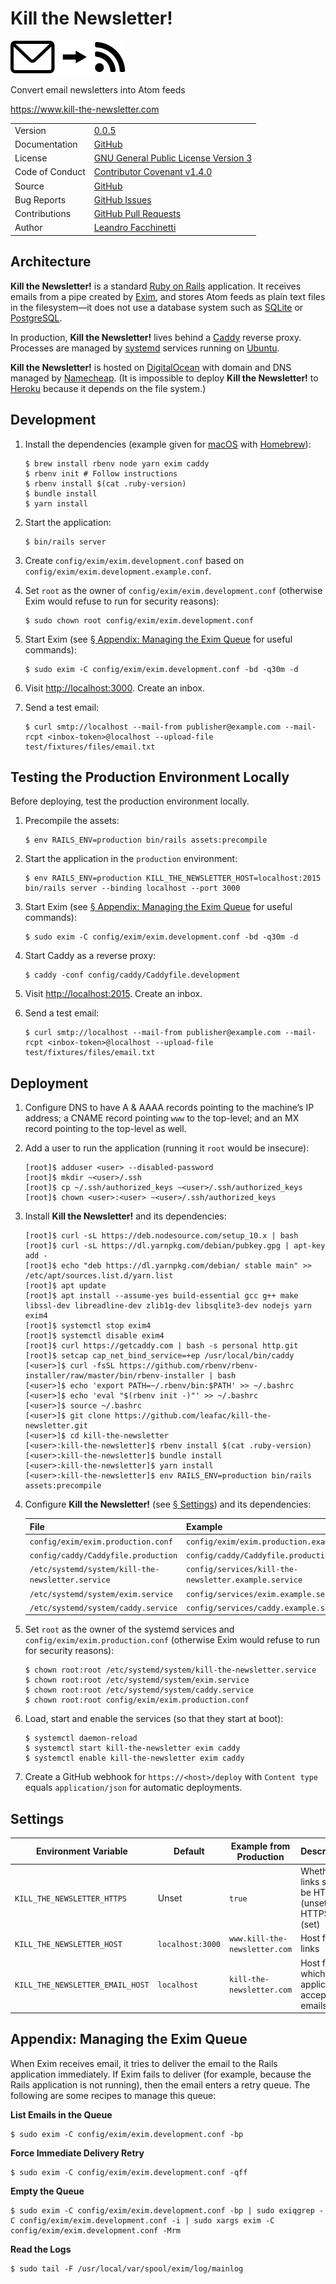 Kill the Newsletter!
====================

![](app/assets/images/envelope-to-feed.svg)

Convert email newsletters into Atom feeds

https://www.kill-the-newsletter.com

|||
|-|-|
| Version | [0.0.5](CHANGELOG.md#005---2019-02-03) |
| Documentation | [GitHub](https://github.com/leafac/kill-the-newsletter#readme) |
| License | [GNU General Public License Version 3](https://gnu.org/licenses/gpl-3.0.txt) |
| Code of Conduct | [Contributor Covenant v1.4.0](http://contributor-covenant.org/version/1/4/) |
| Source | [GitHub](https://github.com/leafac/kill-the-newsletter) |
| Bug Reports | [GitHub Issues](https://github.com/leafac/kill-the-newsletter/issues) |
| Contributions | [GitHub Pull Requests](https://github.com/leafac/kill-the-newsletter/pulls) |
| Author | [Leandro Facchinetti](https://www.leafac.com) |

Architecture
------------

**Kill the Newsletter!** is a standard [Ruby on Rails](https://rubyonrails.org) application. It receives emails from a pipe created by [Exim](https://www.exim.org), and stores Atom feeds as plain text files in the filesystem—it does not use a database system such as [SQLite](https://www.sqlite.org) or [PostgreSQL](https://www.sqlite.org/index.html).

In production, **Kill the Newsletter!** lives behind a [Caddy](https://caddyserver.com) reverse proxy. Processes are managed by [systemd](https://www.freedesktop.org/wiki/Software/systemd/) services running on [Ubuntu](https://www.ubuntu.com).

**Kill the Newsletter!** is hosted on [DigitalOcean](https://www.digitalocean.com) with domain and DNS managed by [Namecheap](https://www.namecheap.com). (It is impossible to deploy **Kill the Newsletter!** to [Heroku](https://www.heroku.com/) because it depends on the file system.)

Development
-----------

1. Install the dependencies (example given for [macOS](https://www.apple.com/macos/) with [Homebrew](https://brew.sh)):

   ```
   $ brew install rbenv node yarn exim caddy
   $ rbenv init # Follow instructions
   $ rbenv install $(cat .ruby-version)
   $ bundle install
   $ yarn install
   ```

2. Start the application:

   ```
   $ bin/rails server
   ```

3. Create `config/exim/exim.development.conf` based on `config/exim/exim.development.example.conf`.

4. Set `root` as the owner of `config/exim/exim.development.conf` (otherwise Exim would refuse to run for security reasons):

   ```
   $ sudo chown root config/exim/exim.development.conf
   ```

5. Start Exim (see [§ Appendix: Managing the Exim Queue](#appendix-managing-the-exim-queue) for useful commands):

   ```
   $ sudo exim -C config/exim/exim.development.conf -bd -q30m -d
   ```

6. Visit <http://localhost:3000>. Create an inbox.

7. Send a test email:

   ```
   $ curl smtp://localhost --mail-from publisher@example.com --mail-rcpt <inbox-token>@localhost --upload-file test/fixtures/files/email.txt
   ```

Testing the Production Environment Locally
------------------------------------------

Before deploying, test the production environment locally.

1. Precompile the assets:

   ```
   $ env RAILS_ENV=production bin/rails assets:precompile
   ```

2. Start the application in the `production` environment:

   ```
   $ env RAILS_ENV=production KILL_THE_NEWSLETTER_HOST=localhost:2015 bin/rails server --binding localhost --port 3000
   ```

3. Start Exim (see [§ Appendix: Managing the Exim Queue](#appendix-managing-the-exim-queue) for useful commands):

   ```
   $ sudo exim -C config/exim/exim.development.conf -bd -q30m -d
   ```

4. Start Caddy as a reverse proxy:

   ```
   $ caddy -conf config/caddy/Caddyfile.development
   ```

5. Visit <http://localhost:2015>. Create an inbox.

6. Send a test email:

   ```
   $ curl smtp://localhost --mail-from publisher@example.com --mail-rcpt <inbox-token>@localhost --upload-file test/fixtures/files/email.txt
   ```

Deployment
----------

1. Configure DNS to have A & AAAA records pointing to the machine’s IP address; a CNAME record pointing `www` to the top-level; and an MX record pointing to the top-level as well.

2. Add a user to run the application (running it `root` would be insecure):

   ```
   [root]$ adduser <user> --disabled-password
   [root]$ mkdir ~<user>/.ssh
   [root]$ cp ~/.ssh/authorized_keys ~<user>/.ssh/authorized_keys
   [root]$ chown <user>:<user> ~<user>/.ssh/authorized_keys
   ```

3. Install **Kill the Newsletter!** and its dependencies:

   ```
   [root]$ curl -sL https://deb.nodesource.com/setup_10.x | bash
   [root]$ curl -sL https://dl.yarnpkg.com/debian/pubkey.gpg | apt-key add -
   [root]$ echo "deb https://dl.yarnpkg.com/debian/ stable main" >> /etc/apt/sources.list.d/yarn.list
   [root]$ apt update
   [root]$ apt install --assume-yes build-essential gcc g++ make libssl-dev libreadline-dev zlib1g-dev libsqlite3-dev nodejs yarn exim4
   [root]$ systemctl stop exim4
   [root]$ systemctl disable exim4
   [root]$ curl https://getcaddy.com | bash -s personal http.git
   [root]$ setcap cap_net_bind_service=+ep /usr/local/bin/caddy
   [<user>]$ curl -fsSL https://github.com/rbenv/rbenv-installer/raw/master/bin/rbenv-installer | bash
   [<user>]$ echo 'export PATH=~/.rbenv/bin:$PATH' >> ~/.bashrc
   [<user>]$ echo 'eval "$(rbenv init -)"' >> ~/.bashrc
   [<user>]$ source ~/.bashrc
   [<user>]$ git clone https://github.com/leafac/kill-the-newsletter.git
   [<user>]$ cd kill-the-newsletter
   [<user>:kill-the-newsletter]$ rbenv install $(cat .ruby-version)
   [<user>:kill-the-newsletter]$ bundle install
   [<user>:kill-the-newsletter]$ yarn install
   [<user>:kill-the-newsletter]$ env RAILS_ENV=production bin/rails assets:precompile
   ```

4. Configure **Kill the Newsletter!** (see [§ Settings](#settings)) and its dependencies:

   | File | Example |
   |-|-|
   | `config/exim/exim.production.conf` | `config/exim/exim.production.example.conf` |
   | `config/caddy/Caddyfile.production` | `config/caddy/Caddyfile.production.example` |
   | `/etc/systemd/system/kill-the-newsletter.service` | `config/services/kill-the-newsletter.example.service` |
   | `/etc/systemd/system/exim.service` | `config/services/exim.example.service` |
   | `/etc/systemd/system/caddy.service` | `config/services/caddy.example.service` |

5. Set `root` as the owner of the systemd services and `config/exim/exim.production.conf` (otherwise Exim would refuse to run for security reasons):

   ```
   $ chown root:root /etc/systemd/system/kill-the-newsletter.service
   $ chown root:root /etc/systemd/system/exim.service
   $ chown root:root /etc/systemd/system/caddy.service
   $ chown root:root config/exim/exim.production.conf
   ```

6. Load, start and enable the services (so that they start at boot):

   ```
   $ systemctl daemon-reload
   $ systemctl start kill-the-newsletter exim caddy
   $ systemctl enable kill-the-newsletter exim caddy
   ```

7. Create a GitHub webhook for `https://<host>/deploy` with `Content type` equals `application/json` for automatic deployments.

Settings
--------

| Environment Variable | Default | Example from Production | Description |
|-|-|-|-|
| `KILL_THE_NEWSLETTER_HTTPS` | Unset | `true` | Whether links should be HTTP (unset) or HTTPS (set) |
| `KILL_THE_NEWSLETTER_HOST` | `localhost:3000` | `www.kill-the-newsletter.com` | Host for links |
| `KILL_THE_NEWSLETTER_EMAIL_HOST` | `localhost` | `kill-the-newsletter.com` | Host for which the application accepts emails |

Appendix: Managing the Exim Queue
---------------------------------

When Exim receives email, it tries to deliver the email to the Rails application immediately. If Exim fails to deliver (for example, because the Rails application is not running), then the email enters a retry queue. The following are some recipes to manage this queue:

**List Emails in the Queue**

```
$ sudo exim -C config/exim/exim.development.conf -bp
```

**Force Immediate Delivery Retry**

```
$ sudo exim -C config/exim/exim.development.conf -qff
```

**Empty the Queue**

```
$ sudo exim -C config/exim/exim.development.conf -bp | sudo exiqgrep -C config/exim/exim.development.conf -i | sudo xargs exim -C config/exim/exim.development.conf -Mrm
```

**Read the Logs**

```
$ sudo tail -F /usr/local/var/spool/exim/log/mainlog
```
